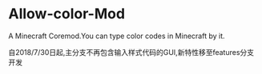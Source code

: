 # Allow-color-Mod
A Minecraft Coremod.You can type color codes in Minecraft by it.

自2018/7/30日起,主分支不再包含输入样式代码的GUI,新特性移至features分支开发

